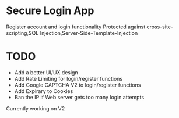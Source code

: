 
Secure Login App
================================
Register account and login functionality
Protected against cross-site-scripting,SQL Injection,Server-Side-Template-Injection

TODO
================================
- Add a better UI/UX design
- Add Rate Limiting for login/register functions
- Add Google CAPTCHA V2 to login/register functions
- Add Expirary to Cookies
- Ban the IP if Web server gets too many login attempts

Currently working on V2
